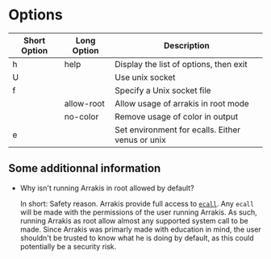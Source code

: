 # Options

| Short Option | Long Option | Description                                     |
|--------------|-------------|-------------------------------------------------|
| h            | help        | Display the list of options, then exit          |
| U            |             | Use unix socket                                 |
| f            |             | Specify a Unix socket file                      |
|              | allow-root  | Allow usage of arrakis in root mode             |
|              | no-color    | Remove usage of color in output                 |
| e            |             | Set environment for ecalls. Either venus or unix|

## Some additionnal information

* Why isn't running Arrakis in root allowed by default?

  In short: Safety reason.
  Arrakis provide full access to [`ecall`](./ecall.md).
  Any `ecall` will be made with the permissions of the user running Arrakis.
  As such, running Arrakis as root allow almost any supported system call to be
  made.
  Since Arrakis was primarly made with education in mind, the user shouldn't be
  trusted to know what he is doing by default, as this could potentially be a
  security risk.

